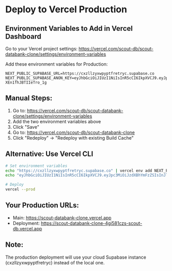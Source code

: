 # Deploy to Vercel Production

## Environment Variables to Add in Vercel Dashboard

Go to your Vercel project settings: https://vercel.com/scout-db/scout-databank-clone/settings/environment-variables

Add these environment variables for Production:

```
NEXT_PUBLIC_SUPABASE_URL=https://cxzllzyxwpyptfretryc.supabase.co
NEXT_PUBLIC_SUPABASE_ANON_KEY=eyJhbGciOiJIUzI1NiIsInR5cCI6IkpXVCJ9.eyJpc3MiOiJzdXBhYmFzZSIsInJlZiI6ImN4emxsenl4d3B5cHRmcmV0cnljIiwicm9sZSI6ImFub24iLCJpYXQiOjE3NTIzNzYxODAsImV4cCI6MjA2Nzk1MjE4MH0.b794GEIWE4ZdMAm9xQYAJ0Gx-XEn1fhJBTIIeTro_1g
```

## Manual Steps:

1. Go to: https://vercel.com/scout-db/scout-databank-clone/settings/environment-variables
2. Add the two environment variables above
3. Click "Save"
4. Go to: https://vercel.com/scout-db/scout-databank-clone
5. Click "Redeploy" → "Redeploy with existing Build Cache"

## Alternative: Use Vercel CLI

```bash
# Set environment variables
echo "https://cxzllzyxwpyptfretryc.supabase.co" | vercel env add NEXT_PUBLIC_SUPABASE_URL production
echo "eyJhbGciOiJIUzI1NiIsInR5cCI6IkpXVCJ9.eyJpc3MiOiJzdXBhYmFzZSIsInJlZiI6ImN4emxsenl4d3B5cHRmcmV0cnljIiwicm9sZSI6ImFub24iLCJpYXQiOjE3NTIzNzYxODAsImV4cCI6MjA2Nzk1MjE4MH0.b794GEIWE4ZdMAm9xQYAJ0Gx-XEn1fhJBTIIeTro_1g" | vercel env add NEXT_PUBLIC_SUPABASE_ANON_KEY production

# Deploy
vercel --prod
```

## Your Production URLs:
- Main: https://scout-databank-clone.vercel.app
- Deployment: https://scout-databank-clone-4gi581czs-scout-db.vercel.app

## Note:
The production deployment will use your cloud Supabase instance (cxzllzyxwpyptfretryc) instead of the local one.